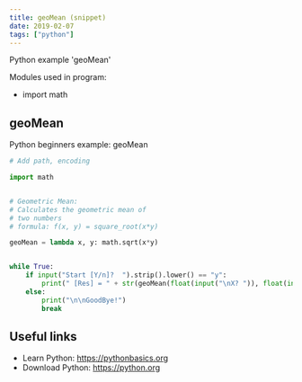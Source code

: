 ```yaml
---
title: geoMean (snippet)
date: 2019-02-07
tags: ["python"]
---
```

Python example 'geoMean'


Modules used in program: 
* import math

## geoMean

Python beginners example: geoMean

```python
# Add path, encoding

import math


# Geometric Mean:
# Calculates the geometric mean of 
# two numbers 
# formula: f(x, y) = square_root(x*y)

geoMean = lambda x, y: math.sqrt(x*y)


while True:
	if input("Start [Y/n]?  ").strip().lower() == "y":
		print(" [Res] = " + str(geoMean(float(input("\nX? ")), float(input("Y? ")))) + "\n\n")
	else:
		print("\n\nGoodBye!")
		break


```

## Useful links

- Learn Python: https://pythonbasics.org
- Download Python: https://python.org
